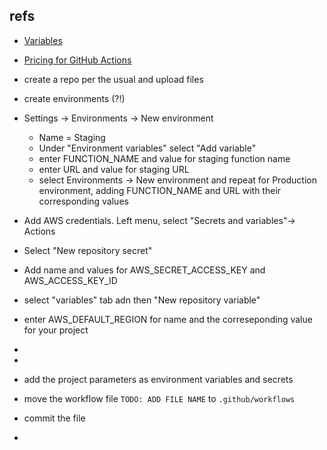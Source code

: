 
## refs
- [Variables](https://docs.github.com/en/actions/learn-github-actions/variables)
- [Pricing for GitHub Actions](https://docs.github.com/en/billing/managing-billing-for-github-actions/about-billing-for-github-actions)

- create a repo per the usual and upload files

- create environments (?!)
- Settings -> Environments -> New environment
  - Name = Staging
  - Under "Environment variables" select "Add variable"
  - enter FUNCTION_NAME and value for staging function name
  - enter URL and value for staging URL
  - select Environments -> New environment and repeat for Production environment, adding FUNCTION_NAME and URL with their corresponding values
- Add AWS credentials. Left menu, select "Secrets and variables"-> Actions
- Select "New repository secret"
- Add name and values for AWS_SECRET_ACCESS_KEY and AWS_ACCESS_KEY_ID
- select "variables" tab adn then "New repository variable"
- enter AWS_DEFAULT_REGION for name and the correseponding value for your project
- 
- 
- add the project parameters as environment variables and secrets
- move the workflow file `TODO: ADD FILE NAME` to `.github/workflows`
- commit the file
- 